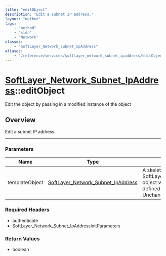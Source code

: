 ```yaml
---
title: "editObject"
description: "Edit a subnet IP address."
layout: "method"
tags:
    - "method"
    - "sldn"
    - "Network"
classes:
    - "SoftLayer_Network_Subnet_IpAddress"
aliases:
    - "/reference/services/softlayer_network_subnet_ipaddress/editObject"
---
```

# [SoftLayer_Network_Subnet_IpAddress](/reference/services/SoftLayer_Network_Subnet_IpAddress)::editObject

Edit the object by passing in a modified instance of the object


## Overview 
Edit a subnet IP address. 

-----

### Parameters 
|Name | Type | Description |
| --- | --- | --- |
|templateObject| <a href='/reference/datatypes/SoftLayer_Network_Subnet_IpAddress'>SoftLayer_Network_Subnet_IpAddress </a>| A skeleton SoftLayer_Network_Subnet_IpAddress object with only the properties defined that you wish to change. Unchanged properties are left alone.|


### Required Headers
* authenticate
* SoftLayer_Network_Subnet_IpAddressInitParameters


### Return Values
* boolean




